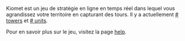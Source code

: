 Kiomet est un jeu de stratégie en ligne en temps réel dans lequel vous agrandissez votre territoire en capturant des tours. Il y a actuellement [# towers](/towers/) et [# units](/units/). 

Pour en savoir plus sur le jeu, visitez la page [help](/help/).